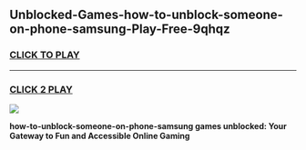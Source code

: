 
## Unblocked-Games-how-to-unblock-someone-on-phone-samsung-Play-Free-9qhqz
<h3>
<a href="https://premium76.site?title=how-to-unblock-someone-on-phone-samsung&ref=10A">CLICK TO PLAY</a></h3>
<hr>

<h3>
<a href="https://premium76.site?title=how-to-unblock-someone-on-phone-samsung&ref=10A">CLICK 2 PLAY</a>
  
</h3>

<a href="https://premium76.site?title=how-to-unblock-someone-on-phone-samsung&ref=10A"><img src="https://clearcache.store/games.png"></a>


**how-to-unblock-someone-on-phone-samsung games unblocked: Your Gateway to Fun and Accessible Online Gaming**
